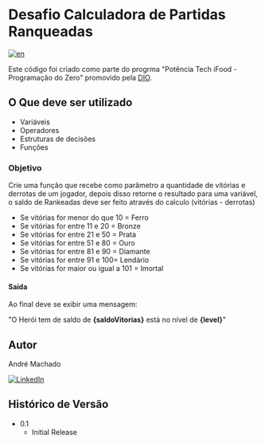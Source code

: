 # Desafio Calculadora de Partidas Ranqueadas

[![en](https://img.shields.io/badge/lang-en-red.svg)](https://github.com/andr-machado/Ranked-Matche-Calculator-DIO/blob/main/README.md) 

Este código foi criado como parte do progrma "Potência Tech iFood - Programação do Zero" promovido pela [DIO](https://www.dio.me/).

## O Que deve ser utilizado

- Variáveis
- Operadores
- Estruturas de decisões
- Funções

### Objetivo

Crie uma função que recebe como parâmetro a quantidade de vitórias e derrotas de um jogador, depois disso retorne o resultado para uma variável, o saldo de Rankeadas deve ser feito através do calculo (vitórias - derrotas)

- Se vitórias for menor do que 10 = Ferro
- Se vitórias for entre 11 e 20 = Bronze
- Se vitórias for entre 21 e 50 = Prata
- Se vitórias for entre 51 e 80 = Ouro
- Se vitórias for entre 81 e 90 = Diamante
- Se vitórias for entre 91 e 100= Lendário
- Se vitórias for maior ou igual a 101 = Imortal

#### Saída
Ao final deve se exibir uma mensagem:

"O Herói tem de saldo de **{saldoVitorias}** está no nível de **{level}**"


## Autor

André Machado

[![LinkedIn](https://img.shields.io/badge/-LinkedIn-000?style=for-the-badge&logo=linkedin&logoColor=30A3DC)](https://www.linkedin.com/in/andremachado2/)

## Histórico de Versão

* 0.1
    * Initial Release
